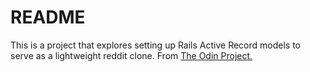 # README

This is a project that explores setting up Rails Active Record models to serve as a lightweight reddit clone.  From [The Odin Project.](www.theodinproject.com) 
